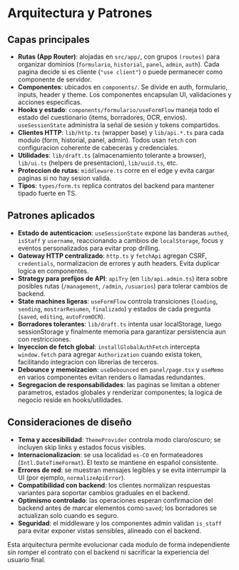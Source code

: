# Arquitectura y Patrones

## Capas principales
- **Rutas (App Router)**: alojadas en `src/app/`, con grupos `(routes)` para organizar dominios (`formulario`, `historial`, `panel`, `admin`, `auth`). Cada pagina decide si es cliente (`"use client"`) o puede permanecer como componente de servidor.
- **Componentes**: ubicados en `components/`. Se divide en auth, formulario, inputs, header y theme. Los componentes encapsulan UI, validaciones y acciones especificas.
- **Hooks y estado**: `components/formulario/useFormFlow` maneja todo el estado del cuestionario (items, borradores, OCR, envios). `useSessionState` administra la señal de sesión y tokens compartidos.
- **Clientes HTTP**: `lib/http.ts` (wrapper base) y `lib/api.*.ts` para cada modulo (form, historial, panel, admin). Todos usan `fetch` con configuracion coherente de cabeceras y credenciales.
- **Utilidades**: `lib/draft.ts` (almacenamiento tolerante a browser), `lib/ui.ts` (helpers de presentacion), `lib/uuid.ts`, etc.
- **Proteccion de rutas**: `middleware.ts` corre en el edge y evita cargar paginas si no hay sesion valida.
- **Tipos**: `types/form.ts` replica contratos del backend para mantener tipado fuerte en TS.

## Patrones aplicados
- **Estado de autenticacion**: `useSessionState` expone las banderas `authed`, `isStaff` y `username`, reaccionando a cambios de `localStorage`, focus y eventos personalizados para evitar prop drilling.
- **Gateway HTTP centralizado**: `http.ts` y `fetchApi` agregan CSRF, `credentials`, normalizacion de errores y auth headers. Evita duplicar logica en componentes.
- **Strategy para prefijos de API**: `apiTry` (en `lib/api.admin.ts`) itera sobre posibles rutas (`/management`, `/admin`, `/usuarios`) para tolerar cambios de backend.
- **State machines ligeras**: `useFormFlow` controla transiciones (`loading`, `sending`, `mostrarResumen`, `finalizado`) y estados de cada pregunta (`saved`, `editing`, `autoFromOCR`).
- **Borradores tolerantes**: `lib/draft.ts` intenta usar localStorage, luego sessionStorage y finalmente memoria para garantizar persistencia aun con restricciones.
- **Inyeccion de fetch global**: `installGlobalAuthFetch` intercepta `window.fetch` para agregar `Authorization` cuando exista token, facilitando integracion con librerias de terceros.
- **Debounce y memoizacion**: `useDebounced` en `panel/page.tsx` y `useMemo` en varios componentes evitan renders o llamadas redundantes.
- **Segregacion de responsabilidades**: las paginas se limitan a obtener parametros, estados globales y renderizar componentes; la logica de negocio reside en hooks/utilidades.

## Consideraciones de diseño
- **Tema y accesibilidad**: `ThemeProvider` controla modo claro/oscuro; se incluyen skip links y estados focus visibles.
- **Internacionalizacion**: se usa localidad `es-CO` en formateadores (`Intl.DateTimeFormat`). El texto se mantiene en español consistente.
- **Errores de red**: se muestran mensajes legibles y se evita interrumpir la UI (por ejemplo, `normalizeApiError`).
- **Compatibilidad con backend**: los clientes normalizan respuestas variantes para soportar cambios graduales en el backend.
- **Optimismo controlado**: las operaciones esperan confirmacion del backend antes de marcar elementos como `saved`; los borradores se actualizan solo cuando es seguro.
- **Seguridad**: el middleware y los componentes admin validan `is_staff` para evitar exponer vistas sensibles, alineado con el backend.

Esta arquitectura permite evolucionar cada modulo de forma independiente sin romper el contrato con el backend ni sacrificar la experiencia del usuario final.
